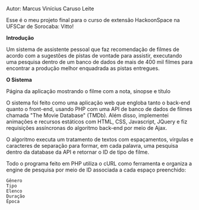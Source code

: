 Autor: Marcus Vinícius Caruso Leite

Esse é o meu projeto final para o curso de extensão HackoonSpace na UFSCar de Sorocaba: Vitto!

**Introdução**

Um sistema de assistente pessoal que faz recomendação de filmes de acordo com a sugestões de pistas de vontade para assistir, executando uma pesquisa dentro de um banco de dados de mais de 400 mil filmes para encontrar a produção melhor enquadrada as pistas entregues.


**O Sistema**

Página da aplicação mostrando o filme com a nota, sinopse e título

O sistema foi feito como uma aplicação web que engloba tanto o back-end quanto o front-end, usando PHP com uma API de banco de dados de filmes chamada "The Movie Database" (TMDb). Além disso, implementei animações e recursos estáticos com HTML, CSS, Javascript, JQuery e fiz requisições assíncronas do algoritmo back-end por meio de Ajax.

O algoritmo executa um tratamento de textos com espaçamentos, vírgulas e caracteres de separação para formar, em cada palavra, uma pesquisa dentro da database da API e retornar o ID de tipo de filme.

Todo o programa feito em PHP utiliza o cURL como ferramenta e organiza a engine de pesquisa por meio de ID associada a cada espaço preenchido:

    Gênero
    Tipo
    Elenco
    Duração
    Época

